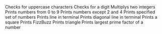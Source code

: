 Checks for uppercase characters
Checks for a digit
Multiplys two integers
Prints numbers from 0 to 9
Prints numbers except 2 and 4
Prints specified set of numbers
Prints line in terminal
Prints diagonal line in terminal
Prints a square
Prints FizzBuzz
Prints triangle
Prints largest prime factor of a number
